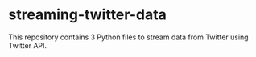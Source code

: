 # streaming-twitter-data

This repository contains 3 Python files to stream data from Twitter using Twitter API.
